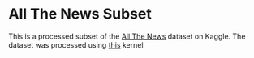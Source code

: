 # All The News Subset

This is a processed subset of the [All The News](https://www.kaggle.com/snapcrack/all-the-news) dataset on Kaggle. The dataset was processed using [this](https://www.kaggle.com/bkkaggle/subset-all-the-news-dataset) kernel
